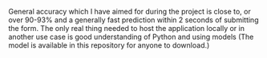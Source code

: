 General accuracy which I have aimed for during the project is close to, or over 90-93% and a generally fast prediction within 2 seconds of submitting the form.
The only real thing needed to host the application locally or in another use case is good understanding of Python and using models (The model is available in this repository for anyone to download.)
